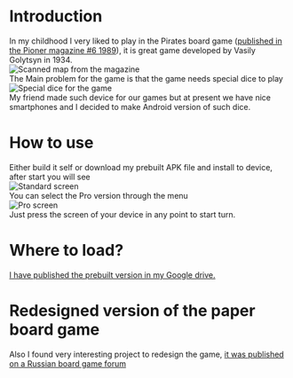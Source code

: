 # Introduction
In my childhood I very liked to play in the Pirates board game ([published in the Pioner magazine #6 1989](https://drive.google.com/open?id=0BxHnNp97IgMRem0yUWNwTzEyVVk&authuser=0)), it is great game developed by Vasily Golytsyn in 1934.   
![Scanned map from the magazine](https://raw.githubusercontent.com/raydac/AndroidPirateDice/master/miscgfx/mapinmagazine.jpg)   
The Main problem for the game is that the game needs special dice to play   
![Special dice for the game](https://raw.githubusercontent.com/raydac/AndroidPirateDice/master/miscgfx/realdice.jpg)   
My friend made such device for our games but at present we have nice smartphones and I decided to make Android version of such dice.
# How to use
Either build it self or download my prebuilt APK file and install to device, after start you will see   
![Standard screen](https://raw.githubusercontent.com/raydac/AndroidPirateDice/master/miscgfx/scr_standard.jpg)   
You can select the Pro version through the menu   
![Pro screen](https://raw.githubusercontent.com/raydac/AndroidPirateDice/master/miscgfx/scr_pro.jpg)   
Just press the screen of your device in any point to start turn.
# Where to load?
[I have published the prebuilt version in my Google drive.](https://drive.google.com/open?id=0BxHnNp97IgMRfnhZdGFwTnZVYlVoN3RfT3FrVFBnVHQwRU95NldTbEJCRGFEZGczNzhFUHM&authuser=0)
# Redesigned version of the paper board game
Also I found very interesting project to redesign the game, [it was published on a Russian board game forum](http://www.boardgamer.ru/piraty-raspechataj-i-igraj#more-27882)
